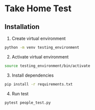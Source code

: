 # Take Home Test

## Installation

1. Create virtual environment

```bash
python -m venv testing_environment
```

2. Activate virtual environment

```bash
source testing_environment/bin/activate
```

3. Install dependencies

```bash
pip install -r requirements.txt
```

4. Run test

```bash
pytest people_test.py
```